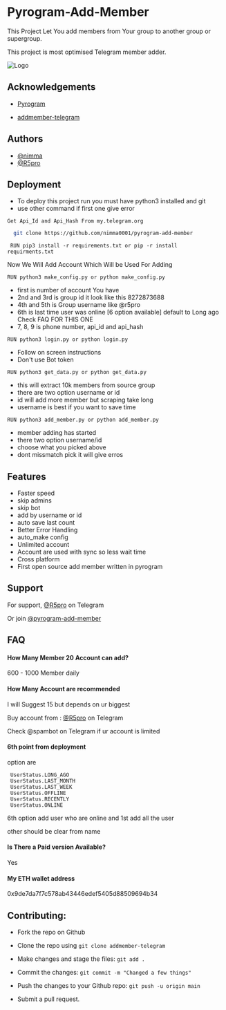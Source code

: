 
# Pyrogram-Add-Member

This Project Let You add members from Your group to another group or supergroup.

This project is most optimised Telegram member adder.



![Logo](https://raw.githubusercontent.com/nimma0001/pyrogram-add-member/master/logo/20220918_025117_0000.png)


## Acknowledgements

 - [Pyrogram](https://github.com/pyrogram/pyrogram)

 - [addmember-telegram](https://github.com/south1907/addmember-telegram)

## Authors

- [@nimma](https://www.github.com/nimma0001)
- [@R5pro](http://t.me/R5pro)


## Deployment

- To deploy this project run you must have python3 installed and git
- use other command if first one give error 


```
Get Api_Id and Api_Hash From my.telegram.org
```
```bash
  git clone https://github.com/nimma0001/pyrogram-add-member
```
```
 RUN pip3 install -r requirements.txt or pip -r install requirments.txt 
```
Now We Will Add Account Which Will be Used For Adding 
```
RUN python3 make_config.py or python make_config.py
```
- first is number of account You have
- 2nd  and 3rd is group id it look like this 8272873688
- 4th and 5th is Group username like @r5pro
- 6th is last time user was online [6 option available] default to Long ago Check FAQ FOR THIS ONE
- 7, 8, 9 is phone number, api_id and api_hash
```
RUN python3 login.py or python login.py 
```
- Follow on screen instructions
- Don't use Bot token
```
RUN python3 get_data.py or python get_data.py
```
- this will extract 10k members from source group
- there are two option username or id 
- id will add more member but scraping take long
- username is best if you want to save time
```
RUN python3 add_member.py or python add_member.py
```
- member adding has started
- there two option username/id
- choose what you picked above
- dont missmatch pick it will give erros

## Features

- Faster speed
- skip admins
- skip bot
- add by username or id
- auto save last count
- Better Error Handling 
- auto_make config
- Unlimited account
- Account are used with sync so less wait time
- Cross platform
- First open source add member written in pyrogram 


## Support

For support, [@R5pro](http://t.me/R5pro) on Telegram

Or join [@pyrogram-add-member](https://t.me/pyrogram_add_member)


## FAQ

#### How Many Member 20 Account can add?

600 - 1000 Member daily

#### How Many Account are recommended 

I will Suggest 15 but depends on ur biggest

Buy account from : [@R5pro](http://t.me/R5pro) on Telegram

Check @spambot on Telegram if ur account is limited

#### 6th point from deployment

option are
```
 UserStatus.LONG_AGO
 UserStatus.LAST_MONTH
 UserStatus.LAST_WEEK
 UserStatus.OFFLINE
 UserStatus.RECENTLY
 UserStatus.ONLINE
 ```
 6th option add user who are online and 1st add all the user

other should be clear from name

#### Is There a Paid version Available?

Yes

#### My ETH wallet address

0x9de7da7f7c578ab43446edef5405d88509694b34

## Contributing:

* Fork the repo on Github

* Clone the repo using `git clone addmember-telegram`

* Make changes and stage the files: `git add .`

* Commit the changes: `git commit -m "Changed a few things"`

* Push the changes to your Github repo: `git push -u origin main`

* Submit a pull request.
